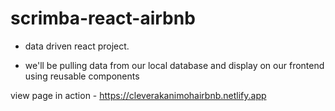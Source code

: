 # scrimba-react-airbnb


+ data driven react project.

+ we'll be pulling data from our local database and display on our frontend using reusable components

view page in action - https://cleverakanimohairbnb.netlify.app
